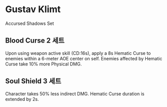 # Gustav Klimt

Accursed Shadows Set

## Blood Curse 2 세트

Upon using weapon active skill (CD:16s), apply a 8s Hematic Curse to enemies within a 6-meter AOE center on self. Enemies affected by Hematic Curse take 10% more Physical DMG.

## Soul Shield 3 세트

Character takes 50% less indirect DMG. Hematic Curse duration is extended by 2s.
